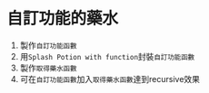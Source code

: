 # 自訂功能的藥水

1. 製作`自訂功能函數`
2. 用`Splash Potion with function`封裝`自訂功能函數`
3. 製作`取得藥水函數`
4. 可在`自訂功能函數`加入`取得藥水函數`達到recursive效果